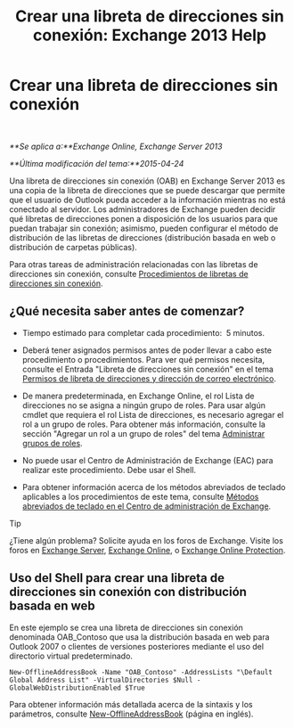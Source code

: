 ﻿---
title: 'Crear una libreta de direcciones sin conexión: Exchange 2013 Help'
TOCTitle: Crear una libreta de direcciones sin conexión
ms:assetid: b57bb4ce-5b6e-4702-a2f8-04bf3898a861
ms:mtpsurl: https://technet.microsoft.com/es-es/library/Bb124339(v=EXCHG.150)
ms:contentKeyID: 49895855
ms.date: 04/23/2018
mtps_version: v=EXCHG.150
f1_keywords:
- Microsoft.Exchange.Management.SnapIn.Esm.OrganizationConfiguration.Mailbox.NewOabWizardForm.OabIntroductionWizardPage
ms.translationtype: HT
---

# Crear una libreta de direcciones sin conexión

 

_**Se aplica a:**Exchange Online, Exchange Server 2013_

_**Última modificación del tema:**2015-04-24_

Una libreta de direcciones sin conexión (OAB) en Exchange Server 2013 es una copia de la libreta de direcciones que se puede descargar que permite que el usuario de Outlook pueda acceder a la información mientras no está conectado al servidor. Los administradores de Exchange pueden decidir qué libretas de direcciones ponen a disposición de los usuarios para que puedan trabajar sin conexión; asimismo, pueden configurar el método de distribución de las libretas de direcciones (distribución basada en web o distribución de carpetas públicas).

Para otras tareas de administración relacionadas con las libretas de direcciones sin conexión, consulte [Procedimientos de libretas de direcciones sin conexión](offline-address-book-procedures-exchange-2013-help.md).

## ¿Qué necesita saber antes de comenzar?

  - Tiempo estimado para completar cada procedimiento:  5 minutos.

  - Deberá tener asignados permisos antes de poder llevar a cabo este procedimiento o procedimientos. Para ver qué permisos necesita, consulte el Entrada "Libreta de direcciones sin conexión" en el tema [Permisos de libreta de direcciones y dirección de correo electrónico](email-address-and-address-book-permissions-exchange-2013-help.md).

  - De manera predeterminada, en Exchange Online, el rol Lista de direcciones no se asigna a ningún grupo de roles. Para usar algún cmdlet que requiera el rol Lista de direcciones, es necesario agregar el rol a un grupo de roles. Para obtener más información, consulte la sección "Agregar un rol a un grupo de roles" del tema [Administrar grupos de roles](manage-role-groups-exchange-2013-help.md).

  - No puede usar el Centro de Administración de Exchange (EAC) para realizar este procedimiento. Debe usar el Shell.

  - Para obtener información acerca de los métodos abreviados de teclado aplicables a los procedimientos de este tema, consulte [Métodos abreviados de teclado en el Centro de administración de Exchange](keyboard-shortcuts-in-the-exchange-admin-center-exchange-online-protection-help.md).


> [!TIP]
> ¿Tiene algún problema? Solicite ayuda en los foros de Exchange. Visite los foros en <A href="https://go.microsoft.com/fwlink/p/?linkid=60612">Exchange Server</A>, <A href="https://go.microsoft.com/fwlink/p/?linkid=267542">Exchange Online</A>, o <A href="https://go.microsoft.com/fwlink/p/?linkid=285351">Exchange Online Protection</A>.



## Uso del Shell para crear una libreta de direcciones sin conexión con distribución basada en web

En este ejemplo se crea una libreta de direcciones sin conexión denominada OAB\_Contoso que usa la distribución basada en web para Outlook 2007 o clientes de versiones posteriores mediante el uso del directorio virtual predeterminado.

    New-OfflineAddressBook -Name "OAB_Contoso" -AddressLists "\Default Global Address List" -VirtualDirectories $Null -GlobalWebDistributionEnabled $True

Para obtener información más detallada acerca de la sintaxis y los parámetros, consulte [New-OfflineAddressBook](https://technet.microsoft.com/es-es/library/bb123692\(v=exchg.150\)) (página en inglés).


